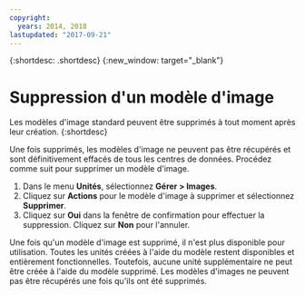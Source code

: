 ```yaml
---
copyright:
  years: 2014, 2018
lastupdated: "2017-09-21"
---
```


{:shortdesc: .shortdesc}
{:new_window: target="_blank"}

# Suppression d'un modèle d'image

Les modèles d'image standard peuvent être supprimés à tout moment après leur création.
{:shortdesc}

Une fois supprimés, les modèles d'image ne peuvent pas être récupérés et sont définitivement effacés de tous les centres de données. Procédez comme suit pour supprimer un modèle d'image. 

1. Dans le menu **Unités**, sélectionnez **Gérer > Images**.
2. Cliquez sur **Actions** pour le modèle d'image à supprimer et sélectionnez **Supprimer**. 
3. Cliquez sur **Oui** dans la fenêtre de confirmation pour effectuer la suppression. Cliquez sur **Non** pour l'annuler. 

Une fois qu'un modèle d'image est supprimé, il n'est plus disponible pour utilisation. Toutes les unités créées à l'aide du modèle restent disponibles et entièrement fonctionnelles. Toutefois, aucune unité supplémentaire ne peut être créée à l'aide du modèle supprimé. Les modèles d'images ne peuvent pas être récupérés une fois qu'ils ont été supprimés.
